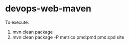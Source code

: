 # devops-web-maven
To execute:
1) mvn clean package
2) mvn clean package -P metrics pmd:pmd pmd:cpd site